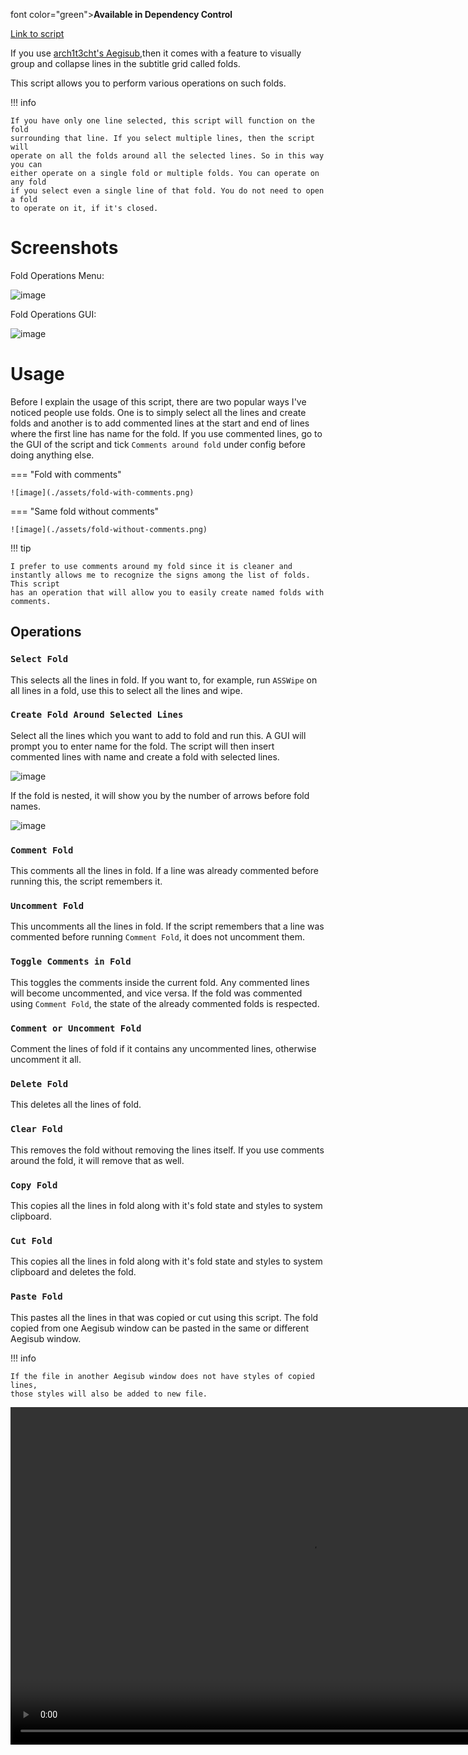 font color="green">**Available in Dependency Control**</font>

[Link to script](https://github.com/PhosCity/Aegisub-Scripts/blob/main/macros/phos.FoldOperations.moon)

If you use [arch1t3cht's Aegisub](https://github.com/arch1t3cht/Aegisub),then it
comes with a feature to visually group and
collapse lines in the subtitle grid called folds.

This script allows you to perform various operations on such folds.

!!! info

    If you have only one line selected, this script will function on the fold
    surrounding that line. If you select multiple lines, then the script will
    operate on all the folds around all the selected lines. So in this way you can
    either operate on a single fold or multiple folds. You can operate on any fold
    if you select even a single line of that fold. You do not need to open a fold
    to operate on it, if it's closed.

# Screenshots

Fold Operations Menu:

![image](./assets/foldoperations1.png)

Fold Operations GUI:

![image](./assets/foldoperations2.png)

# Usage

Before I explain the usage of this script, there are two popular ways I've
noticed people use folds. One is to simply select all the lines and create
folds and another is to add commented lines at the start and end of lines where
the first line has name for the fold. If you use commented lines, go to the GUI
of the script and tick `Comments around fold` under config before doing
anything else.

=== "Fold with comments"

    ![image](./assets/fold-with-comments.png)

=== "Same fold without comments"

    ![image](./assets/fold-without-comments.png)

!!! tip

    I prefer to use comments around my fold since it is cleaner and
    instantly allows me to recognize the signs among the list of folds. This script
    has an operation that will allow you to easily create named folds with
    comments.

## Operations

### `Select Fold`

This selects all the lines in fold. If you want to, for example, run `ASSWipe`
on all lines in a fold, use this to select all the lines and wipe.

### `Create Fold Around Selected Lines`

Select all the lines which you want to add to fold and run this. A GUI will
prompt you to enter name for the fold. The script will then insert commented
lines with name and create a fold with selected lines.

![image](./assets/foldoperations4.png)

If the fold is nested, it will show you by the number of arrows before fold names.

![image](./assets/foldoperations3.png)

### `Comment Fold`

This comments all the lines in fold.
If a line was already commented before running this, the script remembers it.

### `Uncomment Fold`

This uncomments all the lines in fold.
If the script remembers that a line was commented before running
`Comment Fold`, it does not uncomment them.

### `Toggle Comments in Fold`

This toggles the comments inside the current fold.
Any commented lines will become uncommented, and vice versa.
If the fold was commented using `Comment Fold`,
the state of the already commented folds is respected.

### `Comment or Uncomment Fold`

Comment the lines of fold if it contains any uncommented lines,
otherwise uncomment it all.

### `Delete Fold`

This deletes all the lines of fold.

### `Clear Fold`

This removes the fold without removing the lines itself.
If you use comments around the fold, it will remove that as well.

### `Copy Fold`

This copies all the lines in fold along with it's fold state
and styles to system clipboard.

### `Cut Fold`

This copies all the lines in fold along with it's fold state
and styles to system clipboard and deletes the fold.

### `Paste Fold`

This pastes all the lines in that was copied or cut using this script.
The fold copied from one Aegisub window can be pasted in the same or
different Aegisub window.

!!! info

    If the file in another Aegisub window does not have styles of copied lines,
    those styles will also be added to new file.

<video width="960" height="540" controls>
  <source src="../assets/fold-copy-paste.mp4" type="video/mp4">
Your browser does not support the video tag.
</video>

